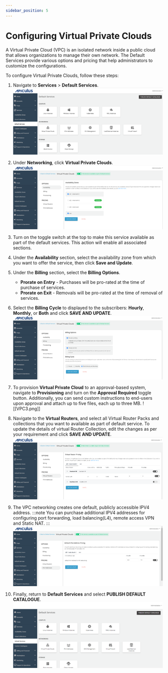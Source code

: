 ```yaml
---
sidebar_position: 5
---
```

# Configuring Virtual Private Clouds

A Virtual Private Cloud (VPC) is an isolated network inside a public cloud that allows organizations to manage their own network. The Default Services provide various options and pricing that help administrators to customize the configurations.

To configure Virtual Private Clouds, follow these steps:

1. Navigate to **Services** > **Default Services**.
    ![Configuring Linux Instances](img/DefaultServices.png)
2. Under **Networking**, click **Virtual Private Clouds**.
	![Availability](img/VPC1.png)
3. Turn on the toggle switch at the top to make this service available as part of the default services. This action will enable all associated sections.
4. Under the **Availability** section, select the availability zone from which you want to offer the service, then click **Save and Update**.
5. Under the **Billing** section, select the **Billing Options**.
	- **Prorate on Entry** - Purchases will be pro-rated at the time of purchase of services.
	- **Prorate on Exit** - Removals will be pro-rated at the time of removal of services.
6. Select the **Billing Cycle** to displayed to the subscribers: **Hourly**, **Monthly**, or **Both** and click **SAVE AND UPDATE**.
	![Billing](img/VPC2.png)
7. To provision **Virtual Private Cloud** to an approval-based system, navigate to **Provisioning** and turn on the **Approval Required** toggle button. Additionally, you can send custom instructions to end-users upon approval and attach up to five files, each up to three MB.
	![[VPC3.png]]
 8. Navigate to the **Virtual Routers**, and select all Virtual Router Packs and collections that you want to available as part of default service. To update the details of virtual Router Collection, edit the changes as per your requirement and click **SAVE AND UPDATE**.
	![Virtual Router Pricing](img/VPC4.png)
9.  The VPC networking creates one default, publicly accessible IPV4 address.
   :::note
   You can purchase additional IPV4 addresses for configuring port forwarding, load balancing(L4), remote access VPN and Static NAT.
   :::
	![IPV4 Addresses](img/VPC5.png)

10. Finally, return to **Default Services** and select **PUBLISH DEFAULT CATALOGUE**.
	![Configuring Virtual Firewall Instances](img/rhel.png)
